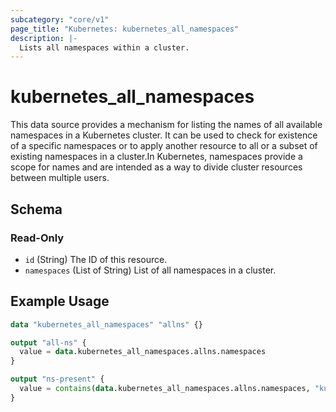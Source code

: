 ```yaml
---
subcategory: "core/v1"
page_title: "Kubernetes: kubernetes_all_namespaces"
description: |-
  Lists all namespaces within a cluster.
---
```


# kubernetes_all_namespaces

This data source provides a mechanism for listing the names of all available namespaces in a Kubernetes cluster. It can be used to check for existence of a specific namespaces or to apply another resource to all or a subset of existing namespaces in a cluster.In Kubernetes, namespaces provide a scope for names and are intended as a way to divide cluster resources between multiple users. 

<!-- schema generated by tfplugindocs -->
## Schema

### Read-Only

- `id` (String) The ID of this resource.
- `namespaces` (List of String) List of all namespaces in a cluster.



## Example Usage

```terraform
data "kubernetes_all_namespaces" "allns" {}

output "all-ns" {
  value = data.kubernetes_all_namespaces.allns.namespaces
}

output "ns-present" {
  value = contains(data.kubernetes_all_namespaces.allns.namespaces, "kube-system")
}
```
